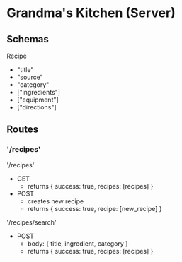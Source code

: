 # Grandma's Kitchen (Server)

## Schemas

Recipe
- "title"
- "source"
- "category"
- ["ingredients"]
- ["equipment"]
- ["directions"]

## Routes

### '/recipes'

'/recipes'
- GET
    - returns { success: true, recipes: [recipes] }
- POST
    - creates new recipe
    - returns { success: true, recipe: [new_recipe] }

'/recipes/search'
- POST
    - body: { title, ingredient, category }
    - returns { success: true, recipes: [recipes] }